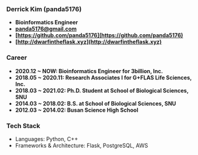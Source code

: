 ### Derrick Kim (panda5176)
- **Bioinformatics Engineer**
- **panda5176@gmail.com**
- **[https://github.com/panda5176](https://github.com/panda5176)**
- **[http://dwarfintheflask.xyz](http://dwarfintheflask.xyz)**

### Career
- **2020.12 ~ NOW: Bioinformatics Engineer for 3billion, Inc.**
- **2018.05 ~ 2020.11: Research Associates I for G+FLAS Life Sciences, Inc.**
- **2018.03 ~ 2021.02: Ph.D. Student at School of Biological Sciences, SNU**
- **2014.03 ~ 2018.02: B.S. at School of Biological Sciences, SNU**
- **2012.03 ~ 2014.02: Busan Science High School**

### Tech Stack
- Languages: Python, C++
- Frameworks & Architecture: Flask, PostgreSQL, AWS
